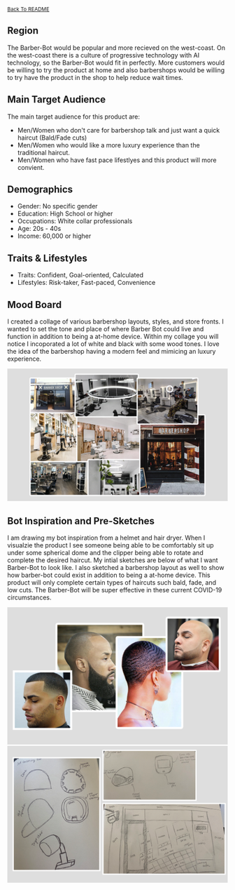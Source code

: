 <small>[Back To README](https://github.com/maubanel/Barber-Bot) </small>

## Region
The Barber-Bot would be popular and more recieved on the west-coast. On the west-coast there is a culture of progressive technology with AI technology, so the Barber-Bot would fit in perfectly. More customers would be willing to try the product at home and also barbershops would be willing to try have the product in the shop to help reduce wait times.

## Main Target Audience

The main target audience for this product are:
- Men/Women who don't care for barbershop talk and just want a quick haircut (Bald/Fade cuts)
- Men/Women who would like a more luxury experience than the traditional haircut.
- Men/Women who have fast pace lifestlyes and this product will more convient.

## Demographics

- Gender: No specific gender
- Education: High School or higher
- Occupations: White collar professionals
- Age: 20s - 40s
- Income: 60,000 or higher 

## Traits & Lifestyles

- Traits: Confident, Goal-oriented, Calculated
- Lifestyles: Risk-taker, Fast-paced, Convenience


## Mood Board

I created a collage of various barbershop layouts, styles, and store fronts. I wanted to set the tone and place of where Barber Bot could live and function in addition to being a at-home device. Within my collage you will notice I incoporated a lot of white and black with some wood tones. I love the idea of the barbershop having a modern feel and mimicing an luxury experience.

<kbd>
   <img src="images/moodboard.png">
 </kbd>

## Bot Inspiration and Pre-Sketches

I am drawing my bot inspiration from a helmet and hair dryer. When I visualzie the product I see someone being able to be comfortably sit up under some spherical dome and the clipper being able to rotate and complete the desired haircut. My intial sketches are below of what I want Barber-Bot to look like. I also sketched a barbershop layout as well to show how barber-bot could exist in addition to being a at-home device. This product will only complete certain types of haircuts such bald, fade, and low cuts. The Barber-Bot will be super effective in these current COVID-19 circumstances.

<kbd>
   <img src="images/typepfhaircuts.png">
 </kbd>

<kbd>
   <img src="images/presketches.png">
 </kbd>
